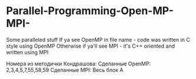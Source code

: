 # Parallel-Programming-Open-MP-MPI-
Some paralleled stuff
If ya see OpenMP in file name - code was written in C style using OpenMP
Otherwise if ya'll see MPI - it's C++ oriented and written using MPI

Номера из методички Кондрашова:
Сделанные OpenMP: 2,3,4,5,7,55,58,59
Сделанные MPI: Весь блок А
